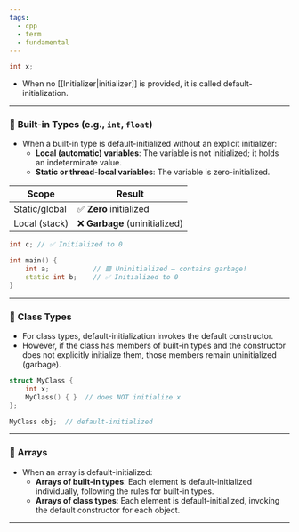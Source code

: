 ```yaml
---
tags:
  - cpp
  - term
  - fundamental
---
```

```cpp
int x;
```
- When no [[Initializer|initializer]] is provided, it is called default-initialization.

---
### 🔹 **Built-in Types (e.g., `int`, `float`)**

- When a built-in type is default-initialized without an explicit initializer:
	 - **Local (automatic) variables**: The variable is not initialized; it holds an indeterminate value.
	 - **Static or thread-local variables**: The variable is zero-initialized.

|Scope|Result|
|---|---|
|Static/global|✅ **Zero** initialized|
|Local (stack)|❌ **Garbage** (uninitialized)|

```cpp
int c; // ✅ Initialized to 0

int main() {
    int a;           // 🟥 Uninitialized — contains garbage!
    static int b;    // ✅ Initialized to 0
}
```

---

### 🔹 **Class Types**

- For class types, default-initialization invokes the default constructor.
- However, if the class has members of built-in types and the constructor does not explicitly initialize them, those members remain uninitialized (garbage).

```cpp
struct MyClass {
    int x;
    MyClass() { }  // does NOT initialize x
};

MyClass obj;  // default-initialized
```

---

### 🔹 **Arrays**

- When an array is default-initialized:
	- **Arrays of built-in types**: Each element is default-initialized individually, following the rules for built-in types.
	- **Arrays of class types**: Each element is default-initialized, invoking the default constructor for each object.

---

